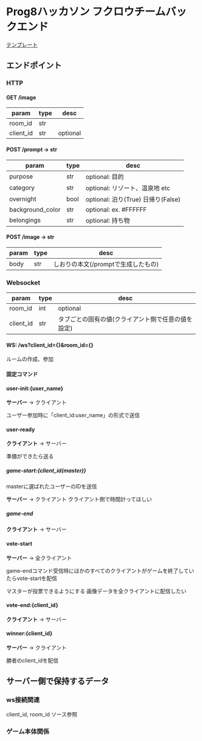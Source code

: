 # Prog8ハッカソン フクロウチームバックエンド

[テンプレート]("https://github.com/foasho/fastapi-lambda")

## エンドポイント

### HTTP

#### GET /image

| param | type | desc |
| -- | -- | -- |
| room_id | str | |
| client_id | str | optional |

#### POST /prompt → str

| param | type | desc |
| -- | -- | -- |
| purpose | str | optional: 目的 |
| category | str | optional: リゾート、温泉地 etc |
| overnight | bool | optional: 泊り(True) 日帰り(False) |
| background_color | str | optional: ex. #FFFFFF |
| belongings | str | optional: 持ち物 |

#### POST /image → str

| param | type | desc |
| -- | -- | -- |
| body | str | しおりの本文(/promptで生成したもの) |

### Websocket

| param | type | desc |
| -- | -- | -- |
| room_id | int | optional |
| client_id | str | タブごとの固有の値(クライアント側で任意の値を設定) |

#### WS: /ws?client_id={}&room_id={}

ルームの作成、参加

#### 固定コマンド

#### user-init:{user_name}

**サーバー** → クライアント

ユーザー参加時に「client_id:user_name」の形式で送信

#### user-ready

**クライアント** → サーバー

準備ができたら送る

##### game-start:{client_id(master)}

masterに選ばれたユーザーのIDを送信

**サーバー** → クライアント
クライアント側で時間計ってほしい

##### game-end

**クライアント** → サーバー

#### vote-start

**サーバー** → 全クライアント

game-endコマンド受信時にほかのすべてのクライアントがゲームを終了していたらvote-startを配信

マスターが投票できるようにする
画像データを全クライアントに配信したい

#### vote-end:{client_id}

**クライアント** → サーバー

#### winner:{client_id}

**サーバー** → クライアント

勝者のclient_idを配信

## サーバー側で保持するデータ

### ws接続関連

client_id, room_id
ソース参照

### ゲーム本体関係
